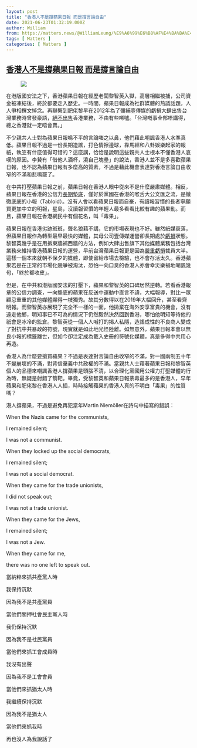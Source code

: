 ```yaml
---
layout: post
title: "香港人不是撐蘋果日報 而是撐言論自由"
date: 2021-06-23T01:32:19.000Z
author: William
from: https://matters.news/@WilliamLeung/%E9%A6%99%E6%B8%AF%E4%BA%BA%E4%B8%8D%E6%98%AF%E6%92%90%E8%98%8B%E6%9E%9C%E6%97%A5%E5%A0%B1-%E8%80%8C%E6%98%AF%E6%92%90%E8%A8%80%E8%AB%96%E8%87%AA%E7%94%B1-bafyreiharu2egldjb525gfnwo3w576vh2z4kkhxdwoh6frk2jeoswygvp4
tags: [ Matters ]
categories: [ Matters ]
---
```

<!--1624411939000-->
[香港人不是撐蘋果日報 而是撐言論自由](https://matters.news/@WilliamLeung/%E9%A6%99%E6%B8%AF%E4%BA%BA%E4%B8%8D%E6%98%AF%E6%92%90%E8%98%8B%E6%9E%9C%E6%97%A5%E5%A0%B1-%E8%80%8C%E6%98%AF%E6%92%90%E8%A8%80%E8%AB%96%E8%87%AA%E7%94%B1-bafyreiharu2egldjb525gfnwo3w576vh2z4kkhxdwoh6frk2jeoswygvp4)
------

<div>
<figure class="image"><img src="https://assets.matters.news/embed/90e782e7-74b1-474a-bea2-3c8887b3ad12.jpeg" data-asset-id="90e782e7-74b1-474a-bea2-3c8887b3ad12" referrerpolicy="no-referrer"><figcaption><span></span></figcaption></figure><p>在港版國安法之下，香港蘋果日報在經歷老闆黎智英入獄，高層相繼被捕，公司資金被凍結後，終於都要走入歷史。一時間，蘋果日報成為社群媒體的热議話題，人人爭相撰文悼念。再聯繫到肥佬黎早在2012年為了彌補壹傳媒的虧損大肆出售台灣業務時曾發豪語，<a href="https://hk.appledaily.com/finance/20120906/F6ETZBPFWJ56AW5K7TJFSOSGPQ/" target="_blank">絕不出售</a>香港業務，不由有些唏噓。「台灣嘅事全部唔講得，總之香港就一定唔會賣。」</p><p>不少親共人士對為蘋果日報鳴不平的言論嗤之以鼻，他們藉此嘲諷香港人水準真低。蘋果日報不過是一份長期造謠，打色情擦邊球，靠馬經和八卦娛樂起家的報紙，執笠有什麼值得可惜的？這麼講，恰恰是說明這些親共人士根本不懂香港人哀嘆的原因。李贄有「借他人酒杯，澆自己塊壘」的說法，香港人並不是多喜歡蘋果日報，也不認為蘋果日報有多麼高的質素，不過是藉此機會表達對香港言論自由收窄的不滿和悲鳴罷了。</p><p>在中共打壓蘋果日報之前，蘋果日報在香港人眼中從來不是什麼嚴肅媒體。相反，蘋果日報在香港的公信力<a href="http://www.com.cuhk.edu.hk/ccpos/b5/research/Credibility_Survey%20Results_2019_CHI.pdf" target="_blank">長期墊底</a>，僅好於黨國在香港的喉舌大公文匯之流，是徹徹底底的小報（Tabloid）。沒有人會以看蘋果日報而自豪，有讀報習慣的長者寧願買更加中立的明報，星島，沒讀報習慣的年輕人最多看看比較有趣的蘋果動。而且，蘋果日報在香港網民中有個花名，叫「毒果」。</p><p>蘋果日報在香港劣跡斑斑，聲名狼藉不講，它的市場表現也不好。雖然紙媒衰落，但蘋果日報作為轉型最早最快的媒體，其母公司壹傳媒運營卻長期處於<a href="https://www1.hkexnews.hk/listedco/listconews/sehk/2019/0624/ltn20190624947_c.pdf" target="_blank">虧損</a>狀態。黎智英幾乎是在用拆東牆補西牆的方法，例如大肆出售旗下其他媒體業務包括台灣業務來維持香港蘋果日報的運營，早前台灣蘋果日報更是因為<a href="https://www.singtao.ca/4941715/2021-05-15/post-%E5%8F%B0%E3%80%8A%E8%98%8B%E6%9E%9C%E6%97%A5%E5%A0%B1%E3%80%8B%E5%9A%B4%E9%87%8D%E8%99%A7%E6%90%8D-%E7%AA%81%E5%81%9C%E5%88%8A%E8%A3%81326%E4%BA%BA/" target="_blank">嚴重虧損</a>裁員大半。這樣一個本來就朝不保夕的媒體，即使留給市場去檢驗，也不會存活太久。香港蘋果若是在正常的市場化競爭被淘汰，恐怕一向口臭的香港人亦會幸災樂禍地嘲諷幾句，「終於都收皮」。</p><p>但是，在中共和港版國安法的打壓下，蘋果和黎智英的口碑居然逆轉。若看香港報章的公信力調查，一向墊底的蘋果在反送中運動中直言不諱，大幅報導，對比一眾顧忌重重的其他媒體顯得一枝獨秀。故其分數得以在2019年大幅回升，甚至看齊明報。而黎智英亦展現了完全不一樣的一面，他拋棄在海外安享富貴的機會，沒有遠走他鄉，明知事已不可為的情況下仍然毅然決然回到香港，哪怕他明知等待他的祇會是冰冷的監倉。黎智英從一個人人喊打的揭人私隱，造謠成性的不良商人變成了對抗中共暴政的符號，現實就是如此地光怪陸離。如無意外，蘋果日報本會以無良小報的標籤離世，但如今卻注定成為載入史冊的符號化媒體，真是多得中共用心再造。</p><p>香港人為什麼要搶買蘋果？不過是表達對言論自由收窄的不滿，對一國兩制五十年不變崩壞的不滿，對背信棄義中共政權的不滿。當親共人士藉著蘋果日報和黎智英個人的品德來嘲諷香港人撐蘋果是頭腦不清，以合理化黨國用公權力打壓媒體的行為時，無疑是射錯了箭靶。畢竟，受黎智英和蘋果日報荼毒最多的是香港人，早年蘋果和肥佬黎在香港人人插，時時接觸蘋果的香港人真的不明白「毒果」的性質嗎？</p><p>港人撐蘋果，不過是避免再犯當年Martin Niemöller在詩句中描寫的錯誤：</p><p>When the Nazis came for the communists,</p><p>I remained silent;</p><p>I was not a communist.</p><p>When they locked up the social democrats,</p><p>I remained silent;</p><p>I was not a social democrat.</p><p>When they came for the trade unionists,</p><p>I did not speak out;</p><p>I was not a trade unionist.</p><p>When they came for the Jews,</p><p>I remained silent;</p><p>I was not a Jew.</p><p>When they came for me,</p><p>there was no one left to speak out.</p><p>當納粹來抓共產黨人時</p><p>我保持沉默</p><p>因為我不是共產黨員</p><p>當他們關押社會民主黨人時</p><p>我仍保持沉默</p><p>因為我不是社民黨員</p><p>當他們來抓工會成員時</p><p>我沒有出聲</p><p>因為我不是工會會員</p><p>當他們來抓猶太人時</p><p>我繼續保持沉默</p><p>因為我不是猶太人</p><p>當他們來抓我時</p><p>再也沒人為我說話了</p><p><br></p><p><br></p><p><br></p><p><br></p><p><br></p>
</div>
